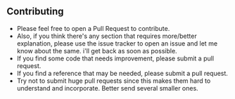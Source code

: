 ## Contributing
- Please feel free to open a Pull Request to contribute.
- Also, if you think there's any section that requires more/better explanation, please use the issue tracker to open an issue and let me know about the same. i'll get back as soon as possible.
- If you find some code that needs improvement, please submit a pull request.
- If you find a reference that may be needed, please submit a pull request.
- Try not to submit huge pull requests since this makes them hard to understand and incorporate. Better send several smaller ones.